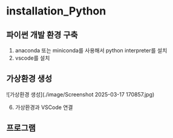 # installation_Python

## 파이썬 개발 환경 구축
1. anaconda 또는 miniconda를 사용해서 python interpreter를 설치
2. vscode를 설치
## 가상환경 생성
![가상환경 생성](./image/Screenshot 2025-03-17 170857.jpg)

6. 가상환경과 VSCode 연결
## 프로그램
